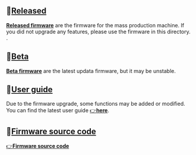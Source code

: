 ## :file_folder:[Released](./released/)
[**Released firmware**](./released/) are the firmware for the mass production machine. If you did not upgrade any features, please use the firmware in this directory. .  
 
## :file_folder:[Beta](./beta/)
[**Beta firmware**](./beta/) are the latest updata firmware, but it may be unstable.

## :file_folder:[User guide](./User%20Guide/)
Due to the firmware upgrade, some functions may be added or modified. You can find the latest user guide [:point_right:**here**](./User%20Guide/).

## :link:[Firmware source code](https://github.com/ZONESTAR3D/source-code-for-3d-printer)
[:point_right:**Firmware source code**](https://github.com/ZONESTAR3D/source-code-for-3d-printer)
